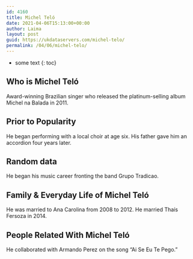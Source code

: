 ```yaml
---
id: 4160
title: Michel Teló
date: 2021-04-06T15:13:00+00:00
author: Laima
layout: post
guid: https://ukdataservers.com/michel-telo/
permalink: /04/06/michel-telo/
---
```


* some text
{: toc}


## Who is Michel Teló
                  
                  
                  
Award-winning Brazilian singer who released the platinum-selling album Michel na Balada in 2011.
                  
              
            
              
            
                
                
                
## Prior to Popularity
                  
                  
                  
He began performing with a local choir at age six. His father gave him an accordion four years later.
                  
              
            
              
            
                
                
                
## Random data
                  
                  
                  
He began his music career fronting the band Grupo Tradicao.
                  
              
            
              
            
                
                
                
## Family & Everyday Life of Michel Teló
                  
                  
                  
He was married to Ana Carolina from 2008 to 2012. He married Thaís Fersoza in 2014.
                  
              
            
              
            
                
                
                
## People Related With Michel Teló
                  
                  
                  
He collaborated with Armando Perez on the song &#8220;Ai Se Eu Te Pego.&#8221;
                  
              
            
              
            
                
              
            
              
              
            
            
              
            
          
          
          